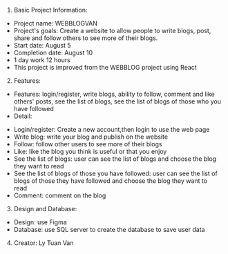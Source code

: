 1. Basic Project Information:
- Project name: WEBBLOGVAN
- Project's goals: Create a website to allow people to write blogs, post, share and follow others to see more of their blogs.
- Start date: August 5
- Completion date: August 10
- 1 day work 12 hours
- This project is improved from the WEBBLOG project using React
2. Features:
- Features: login/register, write blogs, ability to follow, comment and like others' posts, see the list of blogs, see the list of blogs of those who you have followed
- Detail:
+ Login/register: Create a new account,then login to use the web page
+ Write blog: write your blog and publish on the website
+ Follow: follow other users to see more of their blogs
+ Like: like the blog you think is useful or that you enjoy
+ See the list of blogs: user can see the list of blogs and choose the blog they want to read 
+ See the list of blogs of those you have followed: user can see the list of blogs of those they have followed and choose the blog they want to read
+ Comment: comment on the blog
3. Design and Database:
- Design: use Figma
- Database: use SQL server to create the database to save user data
4. Creator: Ly Tuan Van
